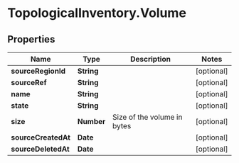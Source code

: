 # TopologicalInventory.Volume

## Properties
Name | Type | Description | Notes
------------ | ------------- | ------------- | -------------
**sourceRegionId** | **String** |  | [optional] 
**sourceRef** | **String** |  | [optional] 
**name** | **String** |  | [optional] 
**state** | **String** |  | [optional] 
**size** | **Number** | Size of the volume in bytes | [optional] 
**sourceCreatedAt** | **Date** |  | [optional] 
**sourceDeletedAt** | **Date** |  | [optional] 


